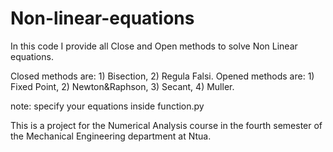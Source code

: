 # Non-linear-equations
In this code I provide all Close and Open methods to solve Non Linear equations.

Closed methods are: 1) Bisection, 2) Regula Falsi.
Opened methods are: 1) Fixed Point, 2) Newton&Raphson, 3) Secant, 4) Muller.

note: specify your equations inside function.py

This is a project for the Numerical Analysis course in the fourth semester of the Mechanical Engineering department at Ntua. 
